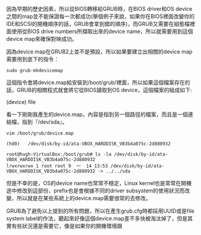 因為早期的歷史因素，所以從BIOS轉移給GRUB時，在BIOS driver和OS device之間的map並不能保證每一次都成功\(舉個例子來說，如果你在BIOS裡面改變你的IDE和SCSI的開機順序的話，GRUB會拿到錯的順序\)，而GRUB又需要在組態檔裡面使用從BIOS drive numbers所擷取出來的device name，所以就需要用到這個device map來確保對映成功。

因為device map在GRUB2上並不是預設，所以如果要建立出相關的device map需要用到底下的指令：

`sudo grub-mkdevicemap`

這個指令會將device.map給安裝到/boot/grub/裡面，所以如果這個檔案存在的話，GRUB的相關程式就會將它從BIOS讀取到OS device，這個檔案的組成如下:

\(device\) file

看一下剛剛我產生的device.map，內容是指到另一個路徑的檔案，而且是一個連結檔，指到『/dev/sda』。


```
vim /boot/grub/device.map

(hd0)   /dev/disk/by-id/ata-VBOX_HARDDISK_VB3b4a075c-2d880932

root@hugh-VirtualBox:/boot/grub# ls -la /dev/disk/by-id/ata-VBOX_HARDDISK_VB3b4a075c-2d880932
lrwxrwxrwx 1 root root 9  一  14 13:53 /dev/disk/by-id/ata-VBOX_HARDDISK_VB3b4a075c-2d880932 -> ../../sda
```

但是不幸的是，OS的device name也常常不穩定，Linux kernel也是常常在開機途中修改到這部份，prefix也是會根據不同的driver subsystem的使用狀況而改變，所以就是在某些系統上的device.map需要很常的去修改。

GRUB為了避免以上提到的所有問題，所以在產生grub.cfg時都採用UUID或是file system label的作法，聽起來好像這個device.map差不多快被淘汰掉了，但是其實有些狀況還是需要它，像是如果你的開機環境跟





